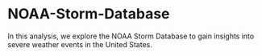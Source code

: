 # NOAA-Storm-Database
In this analysis, we explore the NOAA Storm Database to gain insights into severe weather events in the United States.
